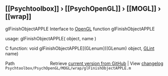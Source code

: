 ## [[Psychtoolbox]] &#8250; [[PsychOpenGL]] &#8250; [[MOGL]] &#8250; [[wrap]]

glFinishObjectAPPLE  Interface to [OpenGL](OpenGL) function glFinishObjectAPPLE  
  
usage:  glFinishObjectAPPLE( object, name )  
  
C function:  void glFinishObjectAPPLE[(GLenum]((GLenum) object, [GLint](GLint) name)  




<div class="code_header" style="text-align:right;">
  <span style="float:left;">Path&nbsp;&nbsp;</span> <span class="counter">Retrieve <a href=
  "https://raw.github.com/Psychtoolbox-3/Psychtoolbox-3/beta/Psychtoolbox/PsychOpenGL/MOGL/wrap/glFinishObjectAPPLE.m">current version from GitHub</a> | View <a href=
  "https://github.com/Psychtoolbox-3/Psychtoolbox-3/commits/beta/Psychtoolbox/PsychOpenGL/MOGL/wrap/glFinishObjectAPPLE.m">changelog</a></span>
</div>
<div class="code">
  <code>Psychtoolbox/PsychOpenGL/MOGL/wrap/glFinishObjectAPPLE.m</code>
</div>

